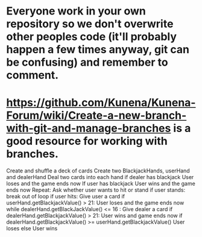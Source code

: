 # Everyone work in your own repository so we don't overwrite other peoples code (it'll probably happen a few times anyway, git can be confusing) and remember to comment.  

# https://github.com/Kunena/Kunena-Forum/wiki/Create-a-new-branch-with-git-and-manage-branches is a good resource for working with branches.

Create and shuffle a deck of cards
         Create two BlackjackHands, userHand and dealerHand
         Deal two cards into each hand
         if dealer has blackjack
             User loses and the game ends now
         If user has blackjack
             User wins and the game ends now
         Repeat:
             Ask whether user wants to hit or stand
             if user stands:
                 break out of loop
             if user hits:
                 Give user a card
                 if userHand.getBlackjackValue() > 21:
                     User loses and the game ends now
         while  dealerHand.getBlackJackValue() <= 16 :
             Give dealer a card
             if dealerHand.getBlackjackValue() > 21:
                 User wins and game ends now
         if dealerHand.getBlackjackValue() >= userHand.getBlackjackValue()
             User loses
         else
             User wins
